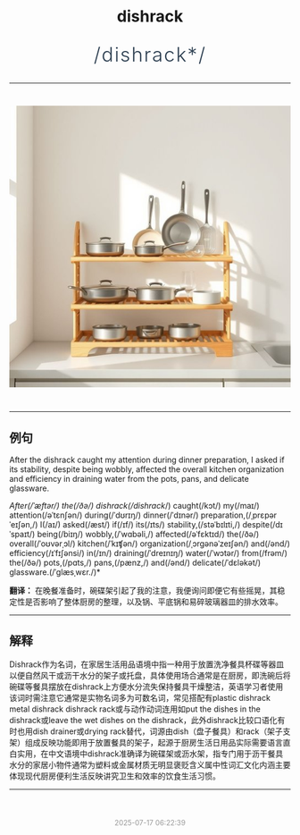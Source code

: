 <div align="center">

# dishrack

<div style="margin: 30px 0;">
<h1 style="font-size: 2.5em; font-weight: 300; letter-spacing: 2px; margin: 0; color: #2c3e50;">
/dishrack*/
</h1>
</div>

</div>

---

<div align="center" style="margin: 40px 0;">

![dishrack](images/dishrack.png)

</div>

---

## 例句

After the dishrack caught my attention during dinner preparation, I asked if its stability, despite being wobbly, affected the overall kitchen organization and efficiency in draining water from the pots, pans, and delicate glassware.

*After(/ˈæftər/) the(/ðə/) dishrack(/dishrack*/) caught(/kɔt/) my(/maɪ/) attention(/əˈtɛnʃən/) during(/ˈdʊrɪŋ/) dinner(/ˈdɪnər/) preparation,(/ˌprɛpərˈeɪʃən,/) I(/aɪ/) asked(/æst/) if(/ɪf/) its(/ɪts/) stability,(/stəˈbɪlɪti,/) despite(/dɪˈspaɪt/) being(/biɪŋ/) wobbly,(/ˈwɑbəli,/) affected(/əˈfɛktɪd/) the(/ðə/) overall(/ˈoʊvərˌɔl/) kitchen(/ˈkɪʧən/) organization(/ˌɔrgənəˈzeɪʃən/) and(/ənd/) efficiency(/ɪˈfɪʃənsi/) in(/ɪn/) draining(/ˈdreɪnɪŋ/) water(/ˈwɔtər/) from(/frəm/) the(/ðə/) pots,(/pɑts,/) pans,(/pænz,/) and(/ənd/) delicate(/ˈdɛləkət/) glassware.(/ˈglæsˌwɛr./)*

**翻译：** 在晚餐准备时，碗碟架引起了我的注意，我便询问即便它有些摇晃，其稳定性是否影响了整体厨房的整理，以及锅、平底锅和易碎玻璃器皿的排水效率。

---

## 解释

Dishrack作为名词，在家居生活用品语境中指一种用于放置洗净餐具杯碟等器皿以便自然风干或沥干水分的架子或托盘，具体使用场合通常是在厨房，即洗碗后将碗碟等餐具摆放在dishrack上方便水分流失保持餐具干燥整洁，英语学习者使用该词时需注意它通常是实物名词多为可数名词，常见搭配有plastic dishrack metal dishrack dishrack rack或与动作动词连用如put the dishes in the dishrack或leave the wet dishes on the dishrack，此外dishrack比较口语化有时也用dish drainer或drying rack替代，词源由dish（盘子餐具）和rack（架子支架）组成反映功能即用于放置餐具的架子，起源于厨房生活日用品实际需要语言直白实用，在中文语境中dishrack准确译为碗碟架或沥水架，指专门用于沥干餐具水分的家居小物件通常为塑料或金属材质无明显褒贬含义属中性词汇文化内涵主要体现现代厨房便利生活反映讲究卫生和效率的饮食生活习惯。


---

<div align="center" style="margin-top: 50px;">
<small style="color: #999; font-size: 0.9em;">2025-07-17 06:22:39</small>
</div>
